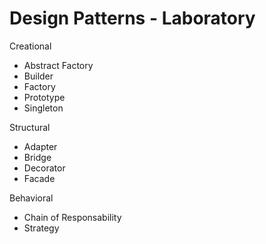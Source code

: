# Design Patterns - Laboratory
Creational
- Abstract Factory
- Builder
- Factory
- Prototype
- Singleton

Structural
- Adapter
- Bridge
- Decorator
- Facade

Behavioral
- Chain of Responsability
- Strategy